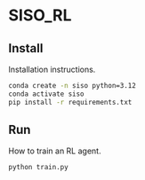 # SISO_RL


## Install 

Installation instructions.

```bash
conda create -n siso python=3.12
conda activate siso
pip install -r requirements.txt
```

## Run

How to train an RL agent.

```bash
python train.py
```


